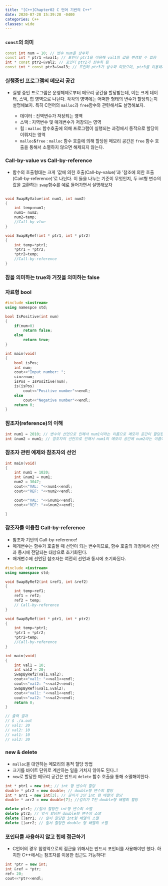 ```yaml
---
title: "[C++]Chapter02 C 언어 기반의 C++"
date: 2020-07-28 15:39:28 -0400
categories: C++
classes: wide
---
```


### ```const```의 의미
```cpp
const int num = 10; // 변수 num을 상수화
const int * ptr1 =&val1; // 포인터 ptr1을 이용해 val1의 값을 변경할 수 없음
int * const ptr2=&val2; // 포인터 ptr2가 상수화 됨
const int * const ptr3=&val3; // 포인터 ptr3가 상수화 되었으며, ptr3를 이용해서 val3의 값을 변경할 수 없음
```

### 실행중인 프로그램의 메모리 공간
- 실행 중인 프로그램은 운영체제로부터 메모리 공간을 할당받는데, 이는 크게 데이터, 스택, 힙 영역으로 나뉜다. 각각의 영역에는 어떠한 형태의 변수가 할당되는지 설명해보자. 특히 C언어의 ```malloc```과 ```free```함수와 관련해서도 설명해보자.

    - 데이터 : 전역변수가 저장되는 영역
    - 스택 : 지역변수 및 매개변수가 저장되는 영역
    - 힙 : ```malloc``` 함수호출에 의해 프로그램이 실행되는 과정에서 동적으로 할당이 이뤄지는 영역
    - ```malloc```&``free`` : ``malloc`` 함수 호출에 의해 할당된 메모리 공간은 ``free`` 함수 호출을 통해서 소멸하지 않으면 해제되지 않는다.

### Call-by-value vs Call-by-reference
- 함수의 호출형태는 크게 '값에 의한 호출(Call-by-value)'과 '참조에 의한 호출(Call-by-reference)'로 나뉜다. 이 둘을 나누는 기준이 무엇인지, 두 int형 변수의 값을 교환하는 ``swap``함수를 예로 들어가면서 설명해보자

```cpp

void SwapByValue(int num1, int num2)
{
    int temp=num1;
    num1= num2;
    num2=temp;
    //Call-by-vlue
}

void SwapByRef(int * ptr1, int * ptr2)
{
    int temp=*ptr1;
    *ptr1 = *ptr2;
    *ptr2=temp;
    //Call-by-reference
}
```
### 참을 의미하는 true와  거짓을 의미하는 false

### 자료형 bool

```cpp
#include <iostream>
using namespce std;

bool IsPositive(int num)
{
    if(num<0)
        return false;
    else
        return true;
}

int main(void)
{
    bool isPos;
    int num;
    cout<<"Input number: ";
    cin>>num;
    isPos = IsPositive(num);
    is(isPos)
        cout<<"Positive number"<<endl;
    else
        cout<<"Negative number"<<endl;
    return 0;
}
```


### 참조자(reference)의 이해

```cpp
int num1 = 2010; // 변수의 선언으로 인해서 num1이라는 이름으로 메모리 공간이 할당된다.
int &num2 = num1; // 참조자의 선언으로 인해서 num1의 메모리 공간에 num2라는 이름이 추가로 붙게된다.
```
### 참조자 관련 예제와 참조자의 선언

```cpp
int main(void)
{
    int num1 = 1020;
    int &num2 = num1;
    num2 = 3047;
    cout<<"VAL: "<<num1<<endl;
    cout<<"REF: "<<num2<<endl;

    cout<<"VAL: "<<&num1<<endl;
    cout<<"REF: "<<&num2<<endl;

}
```

### 참조자를 이용한 Call-by-reference
- 참조자 기반의 Call-by-reference!
- 매개변수는 함수가 호출될 때 선언이 되는 변수이므로, 함수 호출의 과정에서 선언과 동시에 전달되는 대상으로 초기화된다.
- 매개변수에 선언된 참조자는 여전히 선언과 동시에 초기화된다.

```cpp
#include <iostream>
using namespace std;

void SwapByRef2(int &ref1, int &ref2)
{
    int temp=ref1;
    ref1 = ref2;
    ref2 = temp;
    // Call-by-reference
}

void SwapByRef(int * ptr1, int * ptr2)
{
    int temp=*ptr1;
    *ptr1 = *ptr2;
    *ptr2=temp;
    //Call-by-reference
}

int main(void)
{
    int val1 = 10;
    int val2 = 20;
    SwapByRef2(val1,val2);
    cout<<"val1: "<<val1<<endl;
    cout<<"val2: "<<val2<<endl;
    SwapByRef(&val1,&val2);
    cout<<"val1: "<<val1<<endl;
    cout<<"val2: "<<val2<<endl;
    return 0;
}

// 출력 결과
// $ ./a.out
// val1: 20
// val2: 10
// val1: 10
// val2: 20
```

### new & delete

- ```malloc```을 대안하는 메모리의 동적 할당 방법
- 크기를 바이트 단위로 계산하는 일을 거치지 않아도 된다..!
- ```new```로 할당한 메모리 공간은 반드시 ``delete`` 함수 호출을 통해 소멸해야한다.

```cpp
int * ptr1 = new int; // int 형 변수의 할당
double * ptr2 = new double; // double형 변수의 할당
int * arr1 = new int[3]; // 길이가 3인 int 형 배열의 할당
double * arr2 = new double[7]; //길이가 7인 double형 배열의 할당

delete ptr1; //앞서 할당한 int형 변수의 소멸
delete ptr2; // 앞서 할당한 double형 변수의 소멸
delete []arr1; // 앞서 할당한 int형 배열의 소멸
delete []arr2; // 앞서 할당한 double 형 배열의 소멸

```

### 포인터를 사용하지 않고 힙에 접근하기

- C언어의 경우 힙영역으로의 접근을 위해서는 반드시 포인터를 사용해야만 했다. 하지만 C++에서는 참조자를 이용한 접근도 가능하다!

```cpp
int *ptr = new int;
int &ref = *ptr;
ref= 20;
cout<<*ptr<<endl;

```


